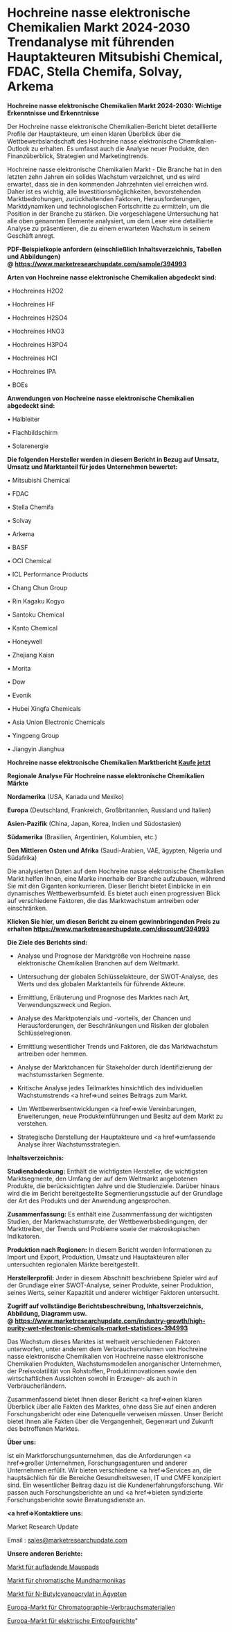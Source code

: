 # Hochreine nasse elektronische Chemikalien Markt 2024-2030 Trendanalyse mit führenden Hauptakteuren Mitsubishi Chemical, FDAC, Stella Chemifa, Solvay, Arkema

<strong>Hochreine nasse elektronische Chemikalien Markt 2024-2030: Wichtige Erkenntnisse und Erkenntnisse</strong>

Der Hochreine nasse elektronische Chemikalien-Bericht bietet detaillierte Profile der Hauptakteure, um einen klaren Überblick über die Wettbewerbslandschaft des Hochreine nasse elektronische Chemikalien-Outlook zu erhalten. Es umfasst auch die Analyse neuer Produkte, den Finanzüberblick, Strategien und Marketingtrends.

Hochreine nasse elektronische Chemikalien Markt - Die Branche hat in den letzten zehn Jahren ein solides Wachstum verzeichnet, und es wird erwartet, dass sie in den kommenden Jahrzehnten viel erreichen wird. Daher ist es wichtig, alle Investitionsmöglichkeiten, bevorstehenden Marktbedrohungen, zurückhaltenden Faktoren, Herausforderungen, Marktdynamiken und technologischen Fortschritte zu ermitteln, um die Position in der Branche zu stärken. Die vorgeschlagene Untersuchung hat alle oben genannten Elemente analysiert, um dem Leser eine detaillierte Analyse zu präsentieren, die zu einem erwarteten Wachstum in seinem Geschäft anregt.

<strong><b>PDF-Beispielkopie anfordern (einschließlich Inhaltsverzeichnis, Tabellen und Abbildungen) @ </b></strong><strong><a href=https://www.marketresearchupdate.com/sample/394993><strong>https://www.marketresearchupdate.com/sample/394993</u></a></strong></strong>

<strong>Arten von Hochreine nasse elektronische Chemikalien abgedeckt sind:</strong>

• Hochreines H2O2

• Hochreines HF

• Hochreines H2SO4

• Hochreines HNO3

• Hochreines H3PO4

• Hochreines HCl

• Hochreines IPA

• BOEs

<strong>Anwendungen von Hochreine nasse elektronische Chemikalien abgedeckt sind:</strong>

• Halbleiter

• Flachbildschirm

• Solarenergie

<strong>Die folgenden Hersteller werden in diesem Bericht in Bezug auf Umsatz, Umsatz und Marktanteil für jedes Unternehmen bewertet:</strong>

• Mitsubishi Chemical

• FDAC

• Stella Chemifa

• Solvay

• Arkema

• BASF

• OCI Chemical

• ICL Performance Products

• Chang Chun Group

• Rin Kagaku Kogyo

• Santoku Chemical

• Kanto Chemical

• Honeywell

• Zhejiang Kaisn

• Morita

• Dow

• Evonik

• Hubei Xingfa Chemicals

• Asia Union Electronic Chemicals

• Yingpeng Group

• Jiangyin Jianghua

<strong>Hochreine nasse elektronische Chemikalien Marktbericht <a href=https://www.marketresearchupdate.com/buynow/394993>Kaufe jetzt</a></strong>

<strong>Regionale Analyse Für Hochreine nasse elektronische Chemikalien Märkte</strong>

<strong>Nordamerika</strong> (USA, Kanada und Mexiko)

<strong>Europa</strong> (Deutschland, Frankreich, Großbritannien, Russland und Italien)

<strong>Asien-Pazifik</strong> (China, Japan, Korea, Indien und Südostasien)

<strong>Südamerika</strong> (Brasilien, Argentinien, Kolumbien, etc.)

<strong>Den Mittleren</strong> <strong>Osten und Afrika</strong> (Saudi-Arabien, VAE, ägypten, Nigeria und Südafrika)

Die analysierten Daten auf dem Hochreine nasse elektronische Chemikalien Markt helfen Ihnen, eine Marke innerhalb der Branche aufzubauen, während Sie mit den Giganten konkurrieren. Dieser Bericht bietet Einblicke in ein dynamisches Wettbewerbsumfeld. Es bietet auch einen progressiven Blick auf verschiedene Faktoren, die das Marktwachstum antreiben oder einschränken.

<strong>Klicken Sie hier, um diesen Bericht zu einem gewinnbringenden Preis zu erhalten
</strong><strong><a href=https://www.marketresearchupdate.com/discount/394993>https://www.marketresearchupdate.com/discount/394993</b></u></strong></a>

<strong>Die Ziele des Berichts sind:</strong>

- Analyse und Prognose der Marktgröße von Hochreine nasse elektronische Chemikalien Branchen auf dem Weltmarkt.

- Untersuchung der globalen Schlüsselakteure, der SWOT-Analyse, des Werts und des globalen Marktanteils für führende Akteure.

- Ermittlung, Erläuterung und Prognose des Marktes nach Art, Verwendungszweck und Region.

- Analyse des Marktpotenzials und -vorteils, der Chancen und Herausforderungen, der Beschränkungen und Risiken der globalen Schlüsselregionen.

- Ermittlung wesentlicher Trends und Faktoren, die das Marktwachstum antreiben oder hemmen.

- Analyse der Marktchancen für Stakeholder durch Identifizierung der wachstumsstarken Segmente.

- Kritische Analyse jedes Teilmarktes hinsichtlich des individuellen Wachstumstrends <a href=>und</a> seines Beitrags zum Markt.

- Um Wettbewerbsentwicklungen <a href=>wie</a> Vereinbarungen, Erweiterungen, neue Produkteinführungen und Besitz auf dem Markt zu verstehen.

- Strategische Darstellung der Hauptakteure und <a href=>umfas</a>sende Analyse ihrer Wachstumsstrategien.

<strong>Inhaltsverzeichnis:</strong>

<strong>Studienabdeckung:</strong> Enthält die wichtigsten Hersteller, die wichtigsten Marktsegmente, den Umfang der auf dem Weltmarkt angebotenen Produkte, die berücksichtigten Jahre und die Studienziele. Darüber hinaus wird die im Bericht bereitgestellte Segmentierungsstudie auf der Grundlage der Art des Produkts und der Anwendung angesprochen.

<strong>Zusammenfassung:</strong> Es enthält eine Zusammenfassung der wichtigsten Studien, der Marktwachstumsrate, der Wettbewerbsbedingungen, der Markttreiber, der Trends und Probleme sowie der makroskopischen Indikatoren.

<strong>Produktion nach Regionen:</strong> In diesem Bericht werden Informationen zu Import und Export, Produktion, Umsatz und Hauptakteuren aller untersuchten regionalen Märkte bereitgestellt.

<strong>Herstellerprofil:</strong> Jeder in diesem Abschnitt beschriebene Spieler wird auf der Grundlage einer SWOT-Analyse, seiner Produkte, seiner Produktion, seines Werts, seiner Kapazität und anderer wichtiger Faktoren untersucht.

<strong><b>Zugriff auf vollständige Berichtsbeschreibung, Inhaltsverzeichnis, Abbildung, Diagramm usw. @ </b></strong><strong><a href=https://www.marketresearchupdate.com/industry-growth/high-purity-wet-electronic-chemicals-market-statistices-394993>https://www.marketresearchupdate.com/industry-growth/high-purity-wet-electronic-chemicals-market-statistices-394993</a></strong>

Das Wachstum dieses Marktes ist weltweit verschiedenen Faktoren unterworfen, unter anderem dem Verbrauchervolumen von Hochreine nasse elektronische Chemikalien von Hochreine nasse elektronische Chemikalien Produkten, Wachstumsmodellen anorganischer Unternehmen, der Preisvolatilität von Rohstoffen, Produktinnovationen sowie den wirtschaftlichen Aussichten sowohl in Erzeuger- als auch in Verbraucherländern.

Zusammenfassend bietet Ihnen dieser Bericht <a href=>einen</a> klaren Überblick über alle Fakten des Marktes, ohne dass Sie auf einen anderen Forschungsbericht oder eine Datenquelle verweisen müssen. Unser Bericht bietet Ihnen alle Fakten über die Vergangenheit, Gegenwart und Zukunft des betroffenen Marktes.

<strong>Über uns:</strong>

 ist ein Marktforschungsunternehmen, das die Anforderungen <a href=>großer</a> Unternehmen, Forschungsagenturen und anderer Unternehmen erfüllt. Wir bieten verschiedene <a href=>Services</a> an, die hauptsächlich für die Bereiche Gesundheitswesen, IT und CMFE konzipiert sind. Ein wesentlicher Beitrag dazu ist die Kundenerfahrungsforschung. Wir passen auch Forschungsberichte an und <a href=>bieten</a> syndizierte Forschungsberichte sowie Beratungsdienste an.

<strong><a href=>Kontaktiere uns:</a></strong>

Market Research Update

Email : sales@marketresearchupdate.com

<strong>Unsere anderen Berichte:</strong>

<a href=https://www.linkedin.com/pulse/charging-mouse-pad-market-expected-witness-high>Markt für aufladende Mauspads</a>

<a href=https://www.linkedin.com/pulse/chromatic-harmonicas-market-size-historical>Markt für chromatische Mundharmonikas</a>

<a href=https://www.linkedin.com/pulse/egypt-n-butyl-cyanoacrylate-market-size-emerging>Markt für N-Butylcyanoacrylat in Ägypten</a>

<a href=https://www.linkedin.com/pulse/europe-chromatography-consumables-market-size-scope-top>Europa-Markt für Chromatographie-Verbrauchsmaterialien</a>

<a href=https://www.linkedin.com/pulse/europe-electric-stew-pot-market-upcoming-trends>Europa-Markt für elektrische Eintopfgerichte</a>"
